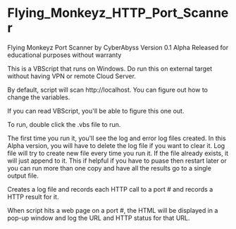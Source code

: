 # Flying_Monkeyz_HTTP_Port_Scanner

Flying Monkeyz Port Scanner by CyberAbyss
Version 0.1 Alpha
Released for educational purposes without warranty

This is a VBScript that runs on Windows. Do run this on external target without having VPN or remote Cloud Server.

By default, script will scan http://localhost. You can figure out how to change the variables.

If you can read VBScript, you'll be able to figure this one out.

To run, double click the .vbs file to run. 

The first time you run it, you'll see the log and error log files created. In this Alpha version, you will have to delete the log file if you want to clear it. Log file will try to create new file every time you run it. If the file already exists, it will just append to it. This if helpful if you have to puase then restart later or you can run more than one copy and have all the results go to a single output file.

Creates a log file and records each HTTP call to a port # and records a HTTP result for it. 

When script hits a web page on a port #, the HTML will be displayed in a pop-up window and log the URL and HTTP status for that URL.
